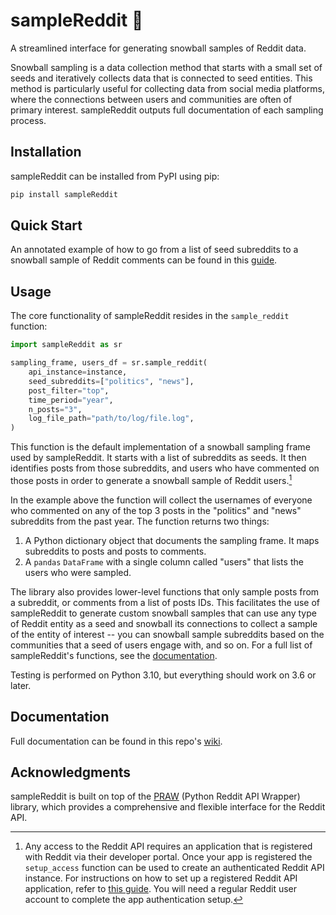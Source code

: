 # sampleReddit 🫴

A streamlined interface for generating snowball samples of Reddit data. 

Snowball sampling is a data collection method that starts with a small set of seeds and iteratively collects data that is connected to seed entities. This method is particularly useful for collecting data from social media platforms, where the connections between users and communities are often of primary interest. sampleReddit outputs full documentation of each sampling process.

## Installation

sampleReddit can be installed from PyPI using pip:

```bash
pip install sampleReddit
```

## Quick Start

An annotated example of how to go from a list of seed subreddits to a snowball sample of Reddit comments can be found in this [guide](https://github.com/ReedMerrill/sampleReddit/wiki/Data-Collection-Example).

## Usage

The core functionality of sampleReddit resides in the `sample_reddit` function:

```python
import sampleReddit as sr

sampling_frame, users_df = sr.sample_reddit(
    api_instance=instance,
    seed_subreddits=["politics", "news"],
    post_filter="top",
    time_period="year",
    n_posts="3",
    log_file_path="path/to/log/file.log",
)
```

This function is the default implementation of a snowball sampling frame used by sampleReddit. It starts with a list of subreddits as seeds. It then identifies posts from those subreddits, and users who have commented on those posts in order to generate a snowball sample of Reddit users.[^1]

In the example above the function will collect the usernames of everyone who commented on any of the top 3 posts in the "politics" and "news" subreddits from the past year. The function returns two things:

1. A Python dictionary object that documents the sampling frame. It maps subreddits to posts and posts to comments.
2. A `pandas` `DataFrame` with a single column called "users" that lists the users who were sampled.

The library also provides lower-level functions that only sample posts from a subreddit, or comments from a list of posts IDs. This facilitates the use of sampleReddit to generate custom snowball samples that can use any type of Reddit entity as a seed and snowball its connections to collect a sample of the entity of interest -- you can snowball sample subreddits based on the communities that a seed of users engage with, and so on. For a full list of sampleReddit's functions, see the [documentation](https://github.com/ReedMerrill/sampleReddit/wiki/User-Manual).

[^1]: Any access to the Reddit API requires an application that is registered with Reddit via their developer portal. Once your app is registered the `setup_access` function can be used to create an authenticated Reddit API instance. For instructions on how to set up a registered Reddit API application, refer to [this guide](https://github.com/reddit-archive/reddit/wiki/OAuth2-App-Types#script-app). You will need a regular Reddit user account to complete the app authentication setup.

Testing is performed on Python 3.10, but everything should work on 3.6 or later.

## Documentation

Full documentation can be found in this repo's [wiki](https://github.com/ReedMerrill/sampleReddit/wiki/User-Manual).

## Acknowledgments

sampleReddit is built on top of the [PRAW](https://github.com/praw-dev/praw) (Python Reddit API Wrapper) library, which provides a comprehensive and flexible interface for the Reddit API.
